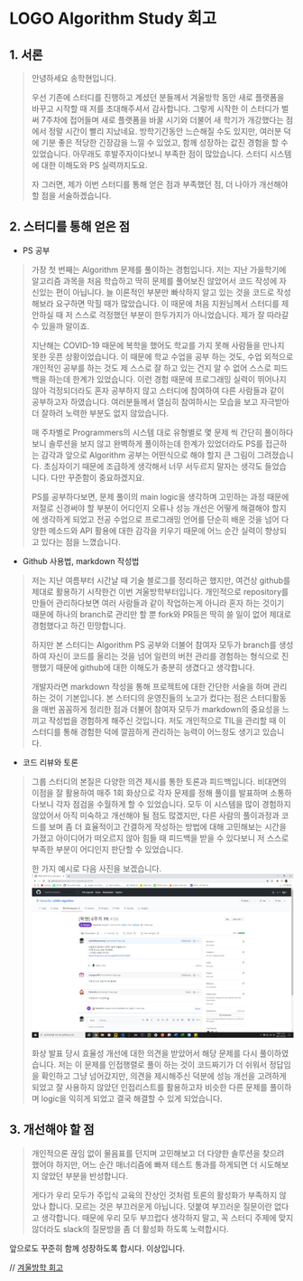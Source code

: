 # LOGO Algorithm Study 회고

## 1. 서론

> 안녕하세요 송학현입니다.
>
> 우선 기존에 스터디를 진행하고 계셨던 분들께서 겨울방학 동안 새로 플랫폼을 바꾸고 시작할 때 저를 초대해주셔서 감사합니다. 그렇게 시작한 이 스터디가 벌써 7주차에 접어들며 새로 플랫폼을 바꿀 시기와 더불어 새 학기가 개강했다는 점에서 정말 시간이 빨리 지났네요. 방학기간동안 느슨해질 수도 있지만, 여러분 덕에 기분 좋은 적당한 긴장감을 느낄 수 있었고, 함께 성장하는 값진 경험을 할 수 있었습니다. 아무래도 후발주자이다보니 부족한 점이 많았습니다. 스터디 시스템에 대한 이해도와 PS 실력까지도요.
>
> 자 그러면, 제가 이번 스터디를 통해 얻은 점과 부족했던 점, 더 나아가 개선해야 할 점을 서술하겠습니다.

## 2. 스터디를 통해 얻은 점

- PS 공부
> 가장 첫 번째는 Algorithm 문제를 풀이하는 경험입니다. 저는 지난 가을학기에 알고리즘 과목을 처음 학습하고 딱히 문제를 풀어보진 않았어서 코드 작성에 자신있는 편이 아닙니다. 늘 이론적인 부분만 빠삭하지 알고 있는 것을 코드로 작성해보라 요구하면 막힐 때가 많았습니다. 이 때문에 처음 지원님께서 스터디를 제안하실 때 저 스스로 걱정했던 부분이 한두가지가 아니었습니다. 제가 잘 따라갈 수 있을까 말이죠.
>
> 지난해는 COVID-19 때문에 복학을 했어도 학교를 가지 못해 사람들을 만나지 못한 웃픈 상황이었습니다. 이 때문에 학교 수업을 공부 하는 것도, 수업 외적으로 개인적인 공부를 하는 것도 제 스스로 잘 하고 있는 건지 알 수 없어 스스로 피드백을 하는데 한계가 있었습니다. 이런 경험 때문에 프로그래밍 실력이 뛰어나지 않아 걱정되더라도 혼자 공부하지 않고 스터디에 참여하여 다른 사람들과 같이 공부하고자 하였습니다. 여러분들께서 열심히 참여하시는 모습을 보고 자극받아 더 잘하려 노력한 부분도 없지 않았습니다.
>
> 매 주차별로 Programmers의 시스템 대로 유형별로 몇 문제 씩 간단히 풀이하다보니 솔루션을 보지 않고 완벽하게 풀이하는데 한계가 있었더라도 PS를 접근하는 감각과 앞으로  Algorithm 공부는 어떤식으로 해야 할지 큰 그림이 그려졌습니다. 초심자이기 때문에 조급하게 생각해서 너무 서두르지 말자는 생각도 들었습니다. 다만 꾸준함이 중요하겠지요.
>
> PS를 공부하다보면, 문제 풀이의 main logic을 생각하며 고민하는 과정 때문에 저절로 신경써야 할 부분이 어디인지 오류나 성능 개선은 어떻게 해결해야 할지에 생각하게 되었고 전공 수업으로 프로그래밍 언어를 단순히 배운 것을 넘어 다양한 메소드와 API 활용에 대한 감각을 키우기 때문에 어느 순간 실력이 향상되고 있다는 점을 느꼈습니다.


- Github 사용법, markdown 작성법
> 저는 지난 여름부터 시간날 때 기술 블로그를 정리하곤 했지만, 여건상 github를 제대로 활용하기 시작한건 이번 겨울방학부터입니다. 개인적으로 repository를 만들어 관리하다보면 여러 사람들과 같이 작업하는게 아니라 혼자 하는 것이기 때문에 하나의 branch로 관리만 할 뿐 fork와 PR등은 딱히 쓸 일이 없어 제대로 경험했다고 하긴 민망합니다.
>
> 하지만 본 스터디는 Algorithm PS 공부와 더불어 참여자 모두가 branch를 생성하여 자신이 코드를 올리는 것을 넘어 일련의 버전 관리를 경험하는 형식으로 진행했기 때문에 github에 대한 이해도가 충분히 생겼다고 생각합니다.
>
> 개발자라면 markdown 작성을 통해 프로젝트에 대한 간단한 서술을 하며 관리하는 것이 기본입니다. 본 스터디의 운영진들의 노고가 컸다는 점은 스터디활동을 매번 꼼꼼하게 정리한 점과 더불어 참여자 모두가 markdown의 중요성을 느끼고 작성법을 경험하게 해주신 것입니다. 저도 개인적으로 TIL을 관리할 때 이 스터디를 통해 경험한 덕에 깔끔하게 관리하는 능력이 어느정도 생기고 있습니다.


- 코드 리뷰와 토론
> 그룹 스터디의 본질은 다양한 의견 제시를 통한 토론과 피드백입니다. 비대면의 이점을 잘 활용하여 매주 1회 화상으로 각자 문제를 정해 풀이를 발표하며 소통하다보니 각자 점검을 수월하게 할 수 있었습니다. 모두 이 시스템을 많이 경험하지 않았어서 아직 미숙하고 개선해야 될 점도 많겠지만, 다른 사람의 풀이과정과 코드를 보며 좀 더 효율적이고 간결하게 작성하는 방법에 대해 고민해보는 시간을 가졌고 아이디어가 떠오르지 않아 힘들 때 피드백을 받을 수 있다보니 저 스스로 부족한 부분이 어디인지 판단할 수 있었습니다.
>
> 한 가지 예시로 다음 사진을 보겠습니다.
> <img src="./images/code_review.png">
>
> 화상 발표 당시 효율성 개선에 대한 의견을 받았어서 해당 문제를 다시 풀이하였습니다. 저는 이 문제를 인접행렬로 풀이 하는 것이 코드짜기가 더 쉬워서 정답임을 확인하고 그냥 넘어갔지만, 의견을 제시해주신 덕분에 성능 개선을 고려하게 되었고 잘 사용하지 않았던 인접리스트를 활용하고자 비슷한 다른 문제를 풀이하며 logic을 익히게 되었고 결국 해결할 수 있게 되었습니다.

## 3. 개선해야 할 점
> 개인적으론 끊임 없이 물음표를 던지며 고민해보고 더 다양한 솔루션을 찾으려 했어야 하지만, 어느 순간 매너리즘에 빠져 테스트 통과를 하게되면 더 시도해보지 않았던 부분을 반성합니다.
>
> 게다가 우리 모두가 주입식 교육의 잔상인 것처럼 토론의 활성화가 부족하지 않았나 합니다. 모르는 것은 부끄러운게 아닙니다. 덧붙여 부끄러운 질문이란 없다고 생각합니다. 때문에 우리 모두 부끄럽다 생각하지 말고, 꼭 스터디 주제에 맞지 않더라도 slack의 질문방을 좀 더 활성화 하도록 노력합시다.

앞으로도 꾸준히 함께 성장하도록 합시다. 이상입니다.

// 
[겨울방학 회고](https://blog.naver.com/songs4805/222261383528)
